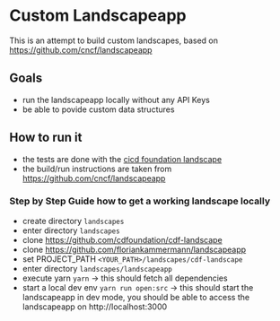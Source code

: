 # Custom Landscapeapp 

This is an attempt to build custom landscapes, based on https://github.com/cncf/landscapeapp

## Goals
* run the landscapeapp locally without any API Keys 
* be able to povide custom data structures

## How to run it
* the tests are done with the [cicd foundation landscape](https://github.com/cdfoundation/cdf-landscape)
* the build/run instructions are taken from https://github.com/cncf/landscapeapp

### Step by Step Guide how to get a working landscape locally
* create directory `landscapes`
* enter directory `landscapes`
* clone https://github.com/cdfoundation/cdf-landscape
* clone https://github.com/floriankammermann/landscapeapp
* set PROJECT_PATH `<YOUR_PATH>/landscapes/cdf-landscape`
* enter directory `landscapes/landscapeapp`
* execute yarn `yarn` -> this should fetch all dependencies
* start a local dev env `yarn run open:src` -> this should start the landscapeapp in dev mode, you should be able to access the landscapeapp on http://localhost:3000
